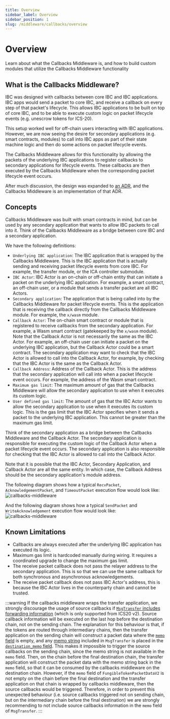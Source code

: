 ```yaml
---
title: Overview
sidebar_label: Overview
sidebar_position: 1
slug: /middleware/callbacks/overview
---
```


# Overview

Learn about what the Callbacks Middleware is, and how to build custom modules that utilize the Callbacks Middleware functionality 

## What is the Callbacks Middleware?

IBC was designed with callbacks between core IBC and IBC applications. IBC apps would send a packet to core IBC, and receive a callback on every step of that packet's lifecycle. This allows IBC applications to be built on top of core IBC, and to be able to execute custom logic on packet lifecycle events (e.g. unescrow tokens for ICS-20).

This setup worked well for off-chain users interacting with IBC applications. However, we are now seeing the desire for secondary applications (e.g. smart contracts, modules) to call into IBC apps as part of their state machine logic and then do some actions on packet lifecycle events.

The Callbacks Middleware allows for this functionality by allowing the packets of the underlying IBC applications to register callbacks to secondary applications for lifecycle events. These callbacks are then executed by the Callbacks Middleware when the corresponding packet lifecycle event occurs.

After much discussion, the design was expanded to [an ADR](../../../architecture/adr-008-app-caller-cbs.md), and the Callbacks Middleware is an implementation of that ADR.

## Concepts

Callbacks Middleware was built with smart contracts in mind, but can be used by any secondary application that wants to allow IBC packets to call into it. Think of the Callbacks Middleware as a bridge between core IBC and a secondary application.

We have the following definitions:

- `Underlying IBC application`: The IBC application that is wrapped by the Callbacks Middleware. This is the IBC application that is actually sending and receiving packet lifecycle events from core IBC. For example, the transfer module, or the ICA controller submodule.
- `IBC Actor`: IBC Actor is an on-chain or off-chain entity that can initiate a packet on the underlying IBC application. For example, a smart contract, an off-chain user, or a module that sends a transfer packet are all IBC Actors.
- `Secondary application`: The application that is being called into by the Callbacks Middleware for packet lifecycle events. This is the application that is receiving the callback directly from the Callbacks Middleware module. For example, the `x/wasm` module.
- `Callback Actor`: The on-chain smart contract or module that is registered to receive callbacks from the secondary application. For example, a Wasm smart contract (gatekeeped by the `x/wasm` module). Note that the Callback Actor is not necessarily the same as the IBC Actor. For example, an off-chain user can initiate a packet on the underlying IBC application, but the Callback Actor could be a smart contract. The secondary application may want to check that the IBC Actor is allowed to call into the Callback Actor, for example, by checking that the IBC Actor is the same as the Callback Actor.
- `Callback Address`: Address of the Callback Actor. This is the address that the secondary application will call into when a packet lifecycle event occurs. For example, the address of the Wasm smart contract.
- `Maximum gas limit`: The maximum amount of gas that the Callbacks Middleware will allow the secondary application to use when it executes its custom logic.
- `User defined gas limit`: The amount of gas that the IBC Actor wants to allow the secondary application to use when it executes its custom logic. This is the gas limit that the IBC Actor specifies when it sends a packet to the underlying IBC application. This cannot be greater than the maximum gas limit.

Think of the secondary application as a bridge between the Callbacks Middleware and the Callback Actor. The secondary application is responsible for executing the custom logic of the Callback Actor when a packet lifecycle event occurs. The secondary application is also responsible for checking that the IBC Actor is allowed to call into the Callback Actor.

Note that it is possible that the IBC Actor, Secondary Application, and Callback Actor are all the same entity. In which case, the Callback Address should be the secondary application's module address.

The following diagram shows how a typical `RecvPacket`, `AcknowledgementPacket`, and `TimeoutPacket` execution flow would look like:
![callbacks-middleware](./images/callbackflow.svg)

And the following diagram shows how a typical `SendPacket` and `WriteAcknowledgement` execution flow would look like:
![callbacks-middleware](./images/ics4-callbackflow.svg)

## Known Limitations

- Callbacks are always executed after the underlying IBC application has executed its logic.
- Maximum gas limit is hardcoded manually during wiring. It requires a coordinated upgrade to change the maximum gas limit.
- The receive packet callback does not pass the relayer address to the secondary application. This is so that we can use the same callback for both synchronous and asynchronous acknowledgements.
- The receive packet callback does not pass IBC Actor's address, this is because the IBC Actor lives in the counterparty chain and cannot be trusted.

:::warning
If the callbacks middleware wraps the transfer application, we strongly discourage the usage of source callbacks if [`MsgTransfer` includes forwarding information](https://github.com/cosmos/ibc-go/blob/v9.0.0-rc.0/proto/ibc/applications/transfer/v1/tx.proto#L54-L55) (which is only supported from ICS20 v2). Source callback information will be executed on the last hop before the destination chain, not on the sending chain. The explanation for this behaviour is that, if the tokens are routed through intermediary chains, then the transfer application on the sending chain will construct a packet data where the  [`memo` field](https://github.com/cosmos/ibc-go/blob/v9.0.0-rc.0/proto/ibc/applications/transfer/v2/packet.proto#L38) is empty, and any [memo string](https://github.com/cosmos/ibc-go/blob/v9.0.0-rc.0/proto/ibc/applications/transfer/v1/tx.proto#L51) included in `MsgTransfer` is placed in the [`destination_memo` field](https://github.com/cosmos/ibc-go/blob/v9.0.0-rc.0/proto/ibc/applications/transfer/v2/packet.proto#L48). This makes it impossible to trigger the source callbacks on the sending chain, since the memo string is not available in the `memo` field. Then, on the chain before the final destination chain, the transfer application will construct the packet data with the memo string back in the `memo` field, so that it can be consumed by the callbacks middleware on the destination chain. However, if the `memo` field of `FungibleTokenPacketDataV2` is not empty on the chain before the final destination and the transfer application on that chain is wrapped by callbacks middleware, then the source callbacks would be triggered. Therefore, in order to prevent this unexpected behaviour (i.e. source callbacks triggered not on sending chain, but on the intermediary chain before the final destination) we are strongly recommending to not include source callbacks information in the `memo` field of `MsgTransfer`.
:::
